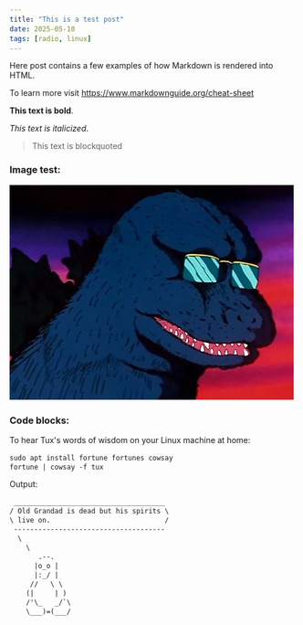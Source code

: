 ```yaml
---
title: "This is a test post"
date: 2025-05-10
tags: [radio, linux]
---
```


Here post contains a few examples of how Markdown is rendered into HTML. 

To learn more visit <https://www.markdownguide.org/cheat-sheet>

**This text is bold**.

*This text is italicized*.

> This text is blockquoted

### Image test:

![cash-money](../static/images/godzilla.png)

### Code blocks:

To hear Tux's words of wisdom on your Linux machine at home:

    sudo apt install fortune fortunes cowsay
    fortune | cowsay -f tux

Output:

     _____________________________________
    / Old Grandad is dead but his spirits \
    \ live on.                            /
     -------------------------------------
      \
        \
           .--.
          |o_o |
          |:_/ |
         //   \ \
        (|     | )
        /'\_   _/`\
        \___)=(___/
